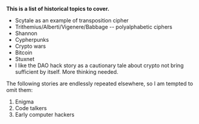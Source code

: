 **This is a list of historical topics to cover.**

* Scytale as an example of transposition cipher
* Trithemius/Alberti/Vigenere/Babbage -- polyalphabetic ciphers
* Shannon
* Cypherpunks
* Crypto wars
* Bitcoin
* Stuxnet
* I like the DAO hack story as a cautionary tale about crypto not bring sufficient by itself. More thinking needed.

The following stories are endlessly repeated elsewhere, so I am tempted to omit them:

1. Enigma
2. Code talkers
3. Early computer hackers 
